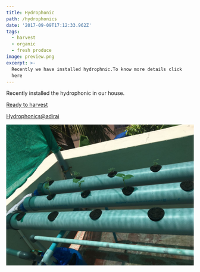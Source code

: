 ```yaml
---
title: Hydrophonic
path: /hydrophonics
date: '2017-09-09T17:12:33.962Z'
tags:
  - harvest
  - organic
  - fresh produce
image: preview.png
excerpt: >-
  Recently we have installed hydrophnic.To know more details click 
  here
---
```


Recently installed the hydrophonic in our house.

[Ready to harvest](https://www.youtube.com/watch?v=4AKDuiKyVMo&feature=youtu.be)

[Hydrophonics@adirai](https://www.facebook.com/mohammed.abubacker.94/videos/472036246504260/)












![Hydrophonic](./images/IMG-20170827-WA0011.jpg)
